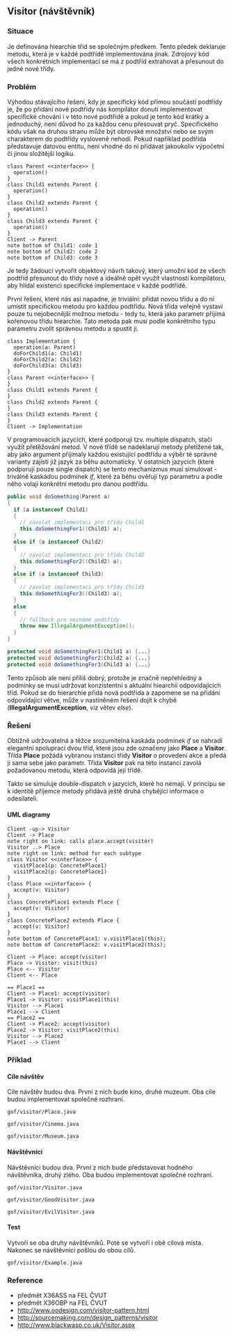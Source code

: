## Visitor (návštěvník)

### Situace

Je definována hiearchie tříd se společným předkem. Tento předek deklaruje metodu, která je v každé podtřídě implementována jinak. Zdrojový kód všech konkrétních implementací se má z podtříd extrahovat a přesunout do jedné nové třídy.

### Problém

Výhodou stávajícího řešení, kdy je specifický kód přímou součástí podtřídy je, že po přidání nové podtřídy nás kompilátor donutí implementovat specifické chování i v této nové podtřídě a pokud je tento kód krátký a jednoduchý, není důvod ho za každou cenu přesouvat pryč. Specifického kódu však na druhou stranu může být obrovské množství nebo se svým charakterem do podtřídy vysloveně nehodí. Pokud například podtřída představuje datovou entitu, není vhodné do ní přidávat jakoukoliv výpočetní či jinou složitější logiku.

```uml:class
class Parent <<interface>> {
  operation()
}
class Child1 extends Parent {
  operation()
}
class Child2 extends Parent {
  operation()
}
class Child3 extends Parent {
  operation()
}
Client -> Parent
note bottom of Child1: code 1
note bottom of Child2: code 2
note bottom of Child3: code 3
```

Je tedy žádoucí vytvořit objektový návrh takový, který umožní kód ze všech podtříd přesunout do třídy nové a ideálně opět využít vlastností kompilátoru, aby hlídal existenci specifické implementace v každé podtřídě. 

První řešení, které nás asi napadne, je triviální: přidat novou třídu a do ní umístit specifickou metodu pro každou podtřídu. Nová třída veřejně vystaví pouze tu nejobecnější možnou metodu - tedy tu, která jako parametr přijímá kořenovou třídu hiearchie. Tato metoda pak musí podle konkrétního typu parametru zvolit správnou metodu a spustit ji.

```uml:class
class Implementation {
  operation(a: Parent)
  doForChild1(a: Child1)
  doForChild2(a: Child2)
  doForChild3(a: Child3)
}
class Parent <<interface>> {
}
class Child1 extends Parent {
}
class Child2 extends Parent {
}
class Child3 extends Parent {
}
Client -> Implementation
```

V programovacích jazycích, které podporují tzv. multiple dispatch, stačí využít přetěžování metod. V nové třídě se nadeklarují metody přetížené tak, aby jako argument přijímaly každou existující podtřídu a výběr té správné varianty zajistí již jazyk za běhu automaticky. V ostatních jazycích (které podporují pouze single dispatch) se tento mechanizmus musí simulovat - triválně kaskádou podmínek *if*, které za běhu ověřují typ parametru a podle něho volají konkrétní metodu pro danou podtřídu.

```java
public void doSomething(Parent a)
{
  if (a instanceof Child1)
  {
    // zavolat implementaci pro třídu Child1
    this.doSomethingFor1((Child1) a);
  }
  else if (a instanceof Child2)
  {
    // zavolat implementaci pro třídu Child2
    this.doSomethingFor2((Child2) a);
  }
  else if (a instanceof Child3)
  {
    // zavolat implementaci pro třídu Child3
    this.doSomethingFor3((Child3) a);
  }
  else
  {
    // fallback pro neznámé podtřídy	
    throw new IllegalArgumentException();
  }
}

protected void doSomethingFor1(Child1 a) {...}
protected void doSomethingFor2(Child2 a) {...}
protected void doSomethingFor3(Child3 a) {...}
```

Tento způsob ale není příliš dobrý, protože je značně nepřehledný a podmínky se musí udržovat konzistentní s aktuální hiearchií odpovídajících tříd. Pokud se do hierarchie přidá nová podtřída a zapomene se na přidání odpovídající větve, může v nastíněném řešení dojít k chybě (**IllegalArgumentException**, viz větev *else*).

### Řešení

Obtížně udržovatelná a těžce srozumitelná kaskáda podmínek *if* se nahradí elegantní spoluprací dvou tříd, které jsou zde označeny jako **Place** a **Visitor**. Třída **Place** požádá vybranou instanci třídy **Visitor** o provedení akce a předá ji sama sebe jako parametr. Třída **Visitor** pak na této instanci zavolá požadovanou metodu, která odpovídá její třídě.

Takto se simuluje double-dispatch v jazycích, které ho nemají. V principu se k identitě příjemce metody přidává ještě druhá chybějící informace o odesílateli.

#### UML diagramy

```uml:class
Client -up-> Visitor
Client -> Place
note right on link: calls place.accept(visitor)
Visitor ..> Place
note right on link: method for each subtype
class Visitor <<interface>> {
  visitPlace1(p: ConcretePlace1)
  visitPlace2(p: ConcretePlace1)
}
class Place <<interface>> {
  accept(v: Visitor)
}
class ConcretePlace1 extends Place {
  accept(v: Visitor)
}
class ConcretePlace2 extends Place {
  accept(v: Visitor)
}
note bottom of ConcretePlace1: v.visitPlace1(this);
note bottom of ConcretePlace2: v.visitPlace2(this);
```

```uml:seq
Client -> Place: accept(visitor)
Place -> Visitor: visit(this)
Place <-- Visitor
Client <-- Place
```

```uml:seq
== Place1 ==
Client -> Place1: accept(visitor)
Place1 -> Visitor: visitPlace1(this)
Visitor --> Place1
Place1 --> Client
== Place2 ==
Client -> Place2: accept(visitor)
Place2 -> Visitor: visitPlace2(this)
Visitor --> Place2
Place1 --> Client
```

### Příklad

#### Cíle návštěv

Cíle návštěv budou dva. První z nich bude kino, druhé muzeum. Oba cíle budou implementovat společné rozhraní.

```include:java
gof/visitor/Place.java
```

```include:java
gof/visitor/Cinema.java
```

```include:java
gof/visitor/Museum.java
```

#### Návštěvníci

Návštěvníci budou dva. První z nich bude představovat hodného návštěvníka, druhý zlého. Oba budou implementovat společné rozhraní.

```include:java
gof/visitor/Visitor.java
```

```include:java
gof/visitor/GoodVisitor.java
```

```include:java
gof/visitor/EvilVisitor.java
```

#### Test

Vytvoří se oba druhy návštěvníků. Poté se vytvoří i obě cílová místa. Nakonec se návštěvníci pošlou do obou cílů.

```include:java
gof/visitor/Example.java
```

### Reference

- předmět X36ASS na FEL ČVUT
- předmět X36OBP na FEL ČVUT
- http://www.oodesign.com/visitor-pattern.html
- http://sourcemaking.com/design_patterns/visitor
- http://www.blackwasp.co.uk/Visitor.aspx
